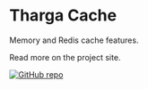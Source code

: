 # Tharga Cache

Memory and Redis cache features.

Read more on the project site.

[![GitHub repo](https://img.shields.io/github/repo-size/Tharga/Cache?style=flat&logo=github&logoColor=red&label=Repo)](https://github.com/Tharga/Cache)